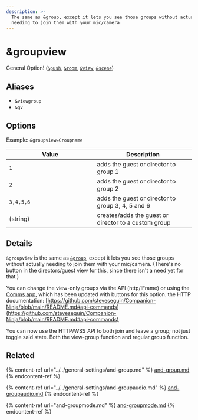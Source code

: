```yaml
---
description: >-
  The same as &group, except it lets you see those groups without actually
  needing to join them with your mic/camera
---
```


# \&groupview

General Option! ([`&push`](../../source-settings/push.md), [`&room`](../../general-settings/room.md), [`&view`](../view-parameters/view.md), [`&scene`](../view-parameters/scene.md))

## Aliases

* `&viewgroup`
* `&gv`

## Options

Example: `&groupview=Groupname`

<table><thead><tr><th width="222.57142857142856">Value</th><th>Description</th></tr></thead><tbody><tr><td><code>1</code></td><td>adds the guest or director to group 1</td></tr><tr><td><code>2</code></td><td>adds the guest or director to group 2</td></tr><tr><td><code>3,4,5,6</code></td><td>adds the guest or director to group 3, 4, 5 and 6</td></tr><tr><td>(string)</td><td>creates/adds the guest or director to a custom group</td></tr></tbody></table>

## Details

`&groupview` is the same as [`&group`](../../general-settings/and-group.md), except it lets you see those groups without actually needing to join them with your mic/camera. (There's no button in the directors/guest view for this, since there isn't a need yet for that.)

You can change the view-only groups via the API (http/IFrame) or using the [Comms app](../../steves-helper-apps/comms.md), which has been updated with buttons for this option. the HTTP documentation: [https://github.com/steveseguin/Companion-Ninja/blob/main/README.md#api-commands](https://github.com/steveseguin/Companion-Ninja/blob/main/README.md#api-commands)

You can now use the HTTP/WSS API to both join and leave a group; not just toggle said state. Both the view-group function and regular group function.

## Related

{% content-ref url="../../general-settings/and-group.md" %}
[and-group.md](../../general-settings/and-group.md)
{% endcontent-ref %}

{% content-ref url="../../general-settings/and-groupaudio.md" %}
[and-groupaudio.md](../../general-settings/and-groupaudio.md)
{% endcontent-ref %}

{% content-ref url="and-groupmode.md" %}
[and-groupmode.md](and-groupmode.md)
{% endcontent-ref %}
